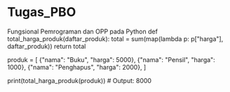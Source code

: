 # Tugas_PBO
Fungsional Pemrograman dan OPP pada Python
def total_harga_produk(daftar_produk):
    total = sum(map(lambda p: p["harga"], daftar_produk))
    return total

produk = [
    {"nama": "Buku", "harga": 5000},
    {"nama": "Pensil", "harga": 1000},
    {"nama": "Penghapus", "harga": 2000},
]

print(total_harga_produk(produk)) # Output: 8000
